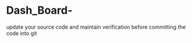 # Dash_Board-
update your source code and maintain verification before committing the code into git
